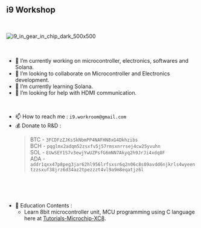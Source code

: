 ## i9 Workshop
<br/>

![i9_in_gear_in_chip_dark_500x500](https://github.com/user-attachments/assets/cc8bebd6-efb5-443b-a78f-8702c7745446)
<br/>
<br/>
<br/>

- 🔭 I’m currently working on microcontroller, electronics, softwares and Solana.
- 👯 I’m looking to collaborate on Microcontroller and Electronics development.
- 🌱 I’m currently learning Solana.
- 🤔 I’m looking for help with HDMI communication.
<br/>

- 📫 How to reach me : `i9.workroom@gmail.com`
- 💰 Donate to R&D :
  >BTC - `3FCDFzZJKsSkNbmPP4NAFHN8xG4Dkhzibs`<br/>
  >BCH - `pqglmx2adqm52zsxfv5j57rmsxnrrsej4cw25yvuhn`<br/>
  >SOL - `EUwSEY1S7v3ewjYwUZPsfG6mNN7Akyq2h9JrJi4xdq8F`<br/>
  >ADA - `addr1qxx47p8peg3jar62hl956lrfsxsr6q2n06c8s09avdd6njkrls4wyeentzzsxuf38jrz6d34az2tpezzzt4vl9a9m8eqatjz6l`<br/>
<br/>

<br/>

<br/>

- 📖 Education Contents :
  + Learn 8bit microcontroller unit, MCU programming using C language here at [Tutorials-Microchip-XC8](https://github.com/i9Workshop/Tutorials-Microchip-XC8/tree/main/Tutorials-PIC16F).
<br/>
